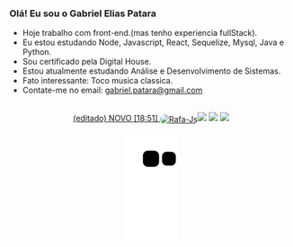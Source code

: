 ### Olá! Eu sou o Gabriel Elias Patara

 -  Hoje trabalho com front-end.(mas tenho experiencia fullStack).
 -  Eu estou estudando Node, Javascript, React, Sequelize, Mysql, Java e Python.
 -  Sou certificado pela Digital House.
 -  Estou atualmente estudando Análise e Desenvolvimento de Sistemas.
 -  Fato interessante: Toco musica classica.
 -  Contate-me no email: gabriel.patara@gmail.com


<div align='center'>
  <a href="https://github.com/gabrihhh%22%3E
  <img height="180em" src="https://github-readme-stats.vercel.app/api?username=gabrihhh&show_icons=true&theme=dark&include_all_commits=true&count_private=true%22/%3E
  <img height="180em" src="https://github-readme-stats.vercel.app/api/top-langs/?username=gabrihhh&layout=compact&langs_count=7&theme=dark%22/%3E
</div>
<div style="display: inline_block"><br> (editado)
NOVO
[18:51]
<img align="center" alt="Rafa-Js" height="30" width="40" src="https://raw.githubusercontent.com/devicons/devicon/master/icons/javascript/javascript-plain.svg%22%3E
  <img align="center" alt="Rafa-React" height="30" width="40" src="https://raw.githubusercontent.com/devicons/devicon/master/icons/react/react-original.svg%22%3E
  <img align="center" alt="Rafa-HTML" height="30" width="40" src="https://raw.githubusercontent.com/devicons/devicon/master/icons/html5/html5-original.svg%22%3E
  <img align="center" alt="Rafa-CSS" height="30" width="40" src="https://raw.githubusercontent.com/devicons/devicon/master/icons/css3/css3-original.svg%22%3E
  <img align="center" alt="Rafa-Python" height="30" width="40" src="https://raw.githubusercontent.com/devicons/devicon/master/icons/python/python-original.svg%22%3E
  <img align="right" alt="Patara-pic" height="150" style="border-radius:50px;" src="https://github.com/gabrihhh/myPortfolio/blob/main/img/perfil.jpeg%22%3E
</div>

  ##
 
<div> 
  <a href="https://www.instagram.com/gabrihhh/" target="_blank"><img src="https://img.shields.io/badge/-Instagram-%23E4405F?style=for-the-badge&logo=instagram&logoColor=white" target="_blank"></a>
  <a href = "mailto:gabriel.patara@gmail.com"><img src="https://img.shields.io/badge/-Gmail-%23333?style=for-the-badge&logo=gmail&logoColor=white" target="_blank"></a>
  <a href="https://www.linkedin.com/in/gabrieleliaspatara/" target="_blank"><img src="https://img.shields.io/badge/-LinkedIn-%230077B5?style=for-the-badge&logo=linkedin&logoColor=white" target="_blank"></a> 
 
  ![Snake animation](https://github.com/gabrihhh/gabrihhh/blob/output/github-contribution-grid-snake.svg)
 
</div>
